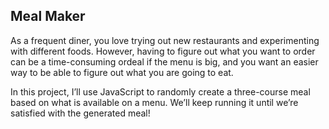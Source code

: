 ## Meal Maker

As a frequent diner, you love trying out new restaurants and experimenting with different foods. However, having to figure out what you want to order can be a time-consuming ordeal if the menu is big, and you want an easier way to be able to figure out what you are going to eat.

In this project, I’ll use JavaScript to randomly create a three-course meal based on what is available on a menu. We’ll keep running it until we’re satisfied with the generated meal!